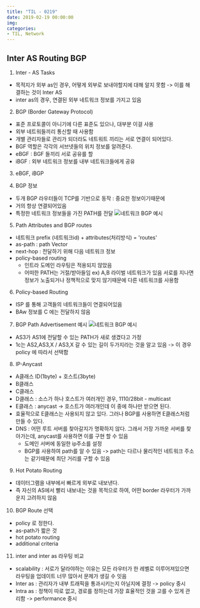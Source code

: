 ```yaml
---
title: "TIL - 0219"
date: 2019-02-19 00:00:00
img:
categories:
- TIL, Network
---
```


## Inter AS Routing BGP

1. Inter - AS Tasks
- 목적지가 외부 as인 경우, 어떻게 외부로 보내야할지에 대해 알지 못함 -> 이를 해결하는 것이 Inter AS
- inter as의 경우, 연결된 외부 네트워크 정보를 가지고 있음

2. BGP (Border Gateway Protocol)
- 표준 프로토콜이 아니기에 다른 표준도 있으나, 대부분 이걸 사용
- 외부 네트워들끼리 통신할 때 사용함
- 개별 관리자들로 관리가 되더라도 네트워트 끼리는 서로 연결이 되어있다.
- BGF 역할은 각각의 서브넷들의 위치 정보를 알려준다.
- eBGF : BGF 들끼리 서로 공유를 할  
- iBGF : 외부 네트워크 정보를 내부 네트워크들에게 공유

3. eBGF, iBGP

4. BGP 정보
- 두개 BGP 라우터들이 TCP를 기반으로 동작 : 중요한 정보이기때문에
- 거의 항상 연결되어있음
- 특정한 네트워크 정보들을 가진 PATH를 전달
![네트워크 BGP 예시](~/TIL/Picture/nw_0219_1.png)

5. Path Attributes and BGP routes
- 네트워크 prefix (네트워크id) + attributes(처리방식) = 'routes'
- as-path : path Vector
- next-hop : 전달하기 위해 다음 네트워크 정보
- policy-based routing
    - 인트라 도메인 라우팅은 적용되지 않았음
    - 어떠한 PATH는 거절/받아들임 ex) A,B 라이벌 네트워크가 있음 서로를 지나면 정보가 노출되거나 정책적으로 맞지 않기때문에 다른 네트워크를 사용함

6. Policy-based Routing
- ISP 를 통해 고객들의 네트워크들이 연결되어있음
- BAw 정보를 C 에는 전달하지 않음

7. BGP Path Advertisement 예시
![네트워크 BGP 예시](~/TIL/Picture/nw_0219_2.png)
- AS3가 AS1에 전달할 수 있는 PATH가 새로 생겼다고 가정
- 1c는 AS2,AS3,X / AS3,X 갈 수 있는 길이 두가지라는 것을 알고 있음 -> 이 경우 policy 에 따라서 선택함

8. IP-Anycast
- A클래스 ID(1byte) + 호스트(3byte)
- B클래스
- C클래스
- D클래스 : 소스가 하나 호스트가 여러개인 경우,
1110/28bit - multicast
- E클래스 : anycast -> 호스트가 여러개인데 이 중에 하나만 받으면 된다.
- 효율적으로 E클래스는 사용되지 않고 있다. 그러나 BGP를 사용하면 E클래스처럼 만들 수 있다.
- DNS : 어떤 루트 서버를 찾아갈지가 명확하지 않다. 그래서 가장 가까운 서버를 찾아가는데, anycast를 사용하면 이를 구현 할 수 있음   
    - 도메인 서버에 동일한 ip주소를 설정
    - BGP를 사용하여 path를 알 수 있음
      -> path는 다르나 물리적인 네트워크 주소는 같기때문에 최단 거리를 구할 수 있음

9. Hot Potato Routing
- 데이터그램을 내부에서 빠르게 외부로 내보낸다.
- 즉 자신의 AS에서 빨리 내보내는 것을 목적으로 하여, 어떤 border 라우터가 가까운지 고려하지 않음

10. BGP Route 선택
- policy 로 정한다.
- as-path가 짧은 것
- hot potato routing
- additional criteria

11. inter and inter as 라우팅 비교
- scalability : 서로가 달라야하는 이유는 모든 라우터가 한 레벨로 이루어져있으면 라우팅을 업데이트 너무 많아서 문제가 생길 수 잇음
- Inter as : 관리자가 내부 트래픽을 통과시키는지 아닐지에 결정 -> policy 중시
- Intra as : 정책이 따로 없고, 경로를 정하는데 가장 효율적인 것을 고를 수 있게 관리함 -> performance 중시
